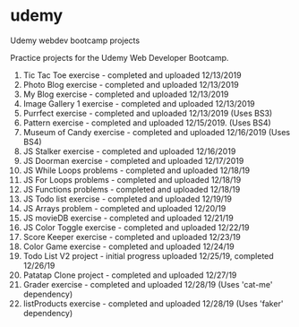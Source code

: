 # udemy
Udemy webdev bootcamp projects

Practice projects for the Udemy Web Developer Bootcamp.

1) Tic Tac Toe exercise - completed and uploaded 12/13/2019
2) Photo Blog exercise - completed and uploaded 12/13/2019
3) My Blog exercise - completed and uploaded 12/13/2019
4) Image Gallery 1 exercise - completed and uploaded 12/13/2019
5) Purrfect exercise - completed and uploaded 12/13/2019 (Uses BS3)
6) Pattern exercise - completed and uploaded 12/15/2019. (Uses BS4)
7) Museum of Candy exercise - completed and uploaded 12/16/2019 (Uses BS4)
8) JS Stalker exercise - completed and uploaded 12/16/2019
9) JS Doorman exercise - completed and uploaded 12/17/2019
10) JS While Loops problems - completed and uploaded 12/18/19
11) JS For Loops problems -  completed and uploaded 12/18/19
12) JS Functions problems - completed and uploaded 12/18/19
13) JS Todo list exercise - completed and uploaded 12/19/19
14) JS Arrays problem - completed and uploaded 12/20/19
15) JS movieDB exercise - completed and uploaded 12/21/19
16) JS Color Toggle exercise - completed and uploaded 12/22/19
17) Score Keeper exercise - completed and uploaded 12/23/19
18) Color Game exercise - completed and uploaded 12/24/19
19) Todo List V2 project - initial progress uploaded 12/25/19, completed 12/26/19
20) Patatap Clone project - completed and uploaded 12/27/19
21) Grader exercise - completed and uploaded 12/28/19 (Uses 'cat-me' dependency)
22) listProducts exercise - completed and uploaded 12/28/19 (Uses 'faker' dependency)
